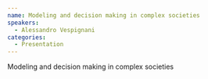 ```yaml
--- 
name: Modeling and decision making in complex societies 
speakers: 
  - Alessandro Vespignani
categories:
  - Presentation
---
```


Modeling and decision making in complex societies 